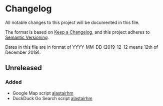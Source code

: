 # Changelog

All notable changes to this project will be documented in this file.

The format is based on [Keep a Changelog](https://keepachangelog.com/en/1.0.0/),
and this project adheres to [Semantic Versioning](https://semver.org/spec/v2).

Dates in this file are in format of YYYY-MM-DD (2019-12-12 means 12th of December 2019).

## Unreleased

### Added

* Google Map script  [alastairhm](https://github.com/alastairhm)
* DuckDuck Go Search script  [alastairhm](https://github.com/alastairhm)

